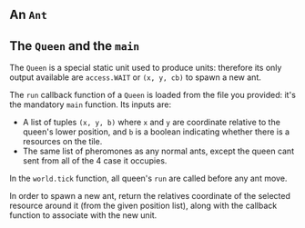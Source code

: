 ## An `Ant`



## The `Queen` and the `main`

The `Queen` is a special static unit used to produce units: therefore its only output available are `access.WAIT` or `(x, y, cb)` to spawn a new ant.

The `run` callback function of a `Queen` is loaded from the file you provided: it's the mandatory `main` function. Its inputs are:

+ A list of tuples `(x, y, b)` where `x` and `y` are coordinate relative to the queen's lower position, and `b` is a boolean indicating whether there is a resources on the tile.
+ The same list of pheromones as any normal ants, except the queen cant sent from all of the 4 case it occupies.

In the `world.tick` function, all queen's `run` are called before any ant move.

In order to spawn a new ant, return the relatives coordinate of the selected resource around it (from the given position list), along with the callback function to associate with the new unit.